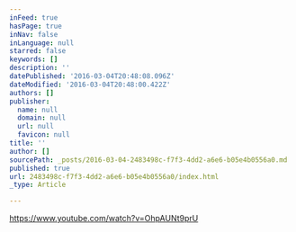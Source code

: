 ```yaml
---
inFeed: true
hasPage: true
inNav: false
inLanguage: null
starred: false
keywords: []
description: ''
datePublished: '2016-03-04T20:48:08.096Z'
dateModified: '2016-03-04T20:48:00.422Z'
authors: []
publisher:
  name: null
  domain: null
  url: null
  favicon: null
title: ''
author: []
sourcePath: _posts/2016-03-04-2483498c-f7f3-4dd2-a6e6-b05e4b0556a0.md
published: true
url: 2483498c-f7f3-4dd2-a6e6-b05e4b0556a0/index.html
_type: Article

---
```

https://www.youtube.com/watch?v=OhpAUNt9prU